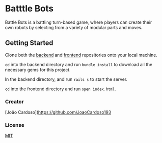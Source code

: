# Batttle Bots

Battle Bots is a battling turn-based game, where players can create their own robots by selecting from a variety of modular parts and moves.

## Getting Started

Clone both the [backend](https://github.com/JoaoCardoso193/Module_3_Project_Backend) and [frontend](https://github.com/JoaoCardoso193/Module_3_Project_Frontend) repositories onto your local machine.

`cd` into the backend directory and run `bundle install` to download all the necessary gems for this project.

In the backend directory, and run `rails s` to start the server.

`cd` into the frontend directory and run `open index.html`.

### Creator

[João Cardoso](https://github.com/JoaoCardoso193

### License

[MIT](https://choosealicense.com/licenses/mit/)
